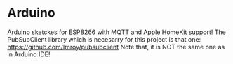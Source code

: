 # Arduino


Arduino sketckes for ESP8266 with MQTT and Apple HomeKit support!
The PubSubClient library which is necesarry for this project is that one: https://github.com/Imroy/pubsubclient
Note that, it is NOT the same one as in Arduino IDE!
